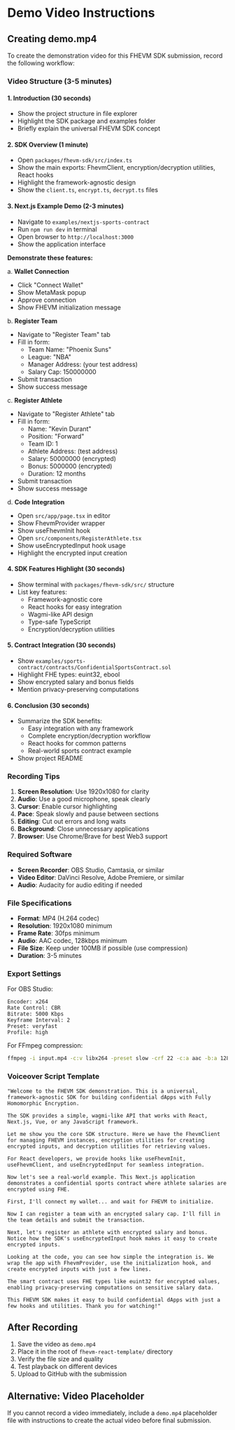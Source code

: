 # Demo Video Instructions

## Creating demo.mp4

To create the demonstration video for this FHEVM SDK submission, record the following workflow:

### Video Structure (3-5 minutes)

#### 1. Introduction (30 seconds)
- Show the project structure in file explorer
- Highlight the SDK package and examples folder
- Briefly explain the universal FHEVM SDK concept

#### 2. SDK Overview (1 minute)
- Open `packages/fhevm-sdk/src/index.ts`
- Show the main exports: FhevmClient, encryption/decryption utilities, React hooks
- Highlight the framework-agnostic design
- Show the `client.ts`, `encrypt.ts`, `decrypt.ts` files

#### 3. Next.js Example Demo (2-3 minutes)
- Navigate to `examples/nextjs-sports-contract`
- Run `npm run dev` in terminal
- Open browser to `http://localhost:3000`
- Show the application interface

**Demonstrate these features:**

a. **Wallet Connection**
   - Click "Connect Wallet"
   - Show MetaMask popup
   - Approve connection
   - Show FHEVM initialization message

b. **Register Team**
   - Navigate to "Register Team" tab
   - Fill in form:
     - Team Name: "Phoenix Suns"
     - League: "NBA"
     - Manager Address: (your test address)
     - Salary Cap: 150000000
   - Submit transaction
   - Show success message

c. **Register Athlete**
   - Navigate to "Register Athlete" tab
   - Fill in form:
     - Name: "Kevin Durant"
     - Position: "Forward"
     - Team ID: 1
     - Athlete Address: (test address)
     - Salary: 50000000 (encrypted)
     - Bonus: 5000000 (encrypted)
     - Duration: 12 months
   - Submit transaction
   - Show success message

d. **Code Integration**
   - Open `src/app/page.tsx` in editor
   - Show FhevmProvider wrapper
   - Show useFhevmInit hook
   - Open `src/components/RegisterAthlete.tsx`
   - Show useEncryptedInput hook usage
   - Highlight the encrypted input creation

#### 4. SDK Features Highlight (30 seconds)
- Show terminal with `packages/fhevm-sdk/src/` structure
- List key features:
  - Framework-agnostic core
  - React hooks for easy integration
  - Wagmi-like API design
  - Type-safe TypeScript
  - Encryption/decryption utilities

#### 5. Contract Integration (30 seconds)
- Show `examples/sports-contract/contracts/ConfidentialSportsContract.sol`
- Highlight FHE types: euint32, ebool
- Show encrypted salary and bonus fields
- Mention privacy-preserving computations

#### 6. Conclusion (30 seconds)
- Summarize the SDK benefits:
  - Easy integration with any framework
  - Complete encryption/decryption workflow
  - React hooks for common patterns
  - Real-world sports contract example
- Show project README

### Recording Tips

1. **Screen Resolution**: Use 1920x1080 for clarity
2. **Audio**: Use a good microphone, speak clearly
3. **Cursor**: Enable cursor highlighting
4. **Pace**: Speak slowly and pause between sections
5. **Editing**: Cut out errors and long waits
6. **Background**: Close unnecessary applications
7. **Browser**: Use Chrome/Brave for best Web3 support

### Required Software

- **Screen Recorder**: OBS Studio, Camtasia, or similar
- **Video Editor**: DaVinci Resolve, Adobe Premiere, or similar
- **Audio**: Audacity for audio editing if needed

### File Specifications

- **Format**: MP4 (H.264 codec)
- **Resolution**: 1920x1080 minimum
- **Frame Rate**: 30fps minimum
- **Audio**: AAC codec, 128kbps minimum
- **File Size**: Keep under 100MB if possible (use compression)
- **Duration**: 3-5 minutes

### Export Settings

For OBS Studio:
```
Encoder: x264
Rate Control: CBR
Bitrate: 5000 Kbps
Keyframe Interval: 2
Preset: veryfast
Profile: high
```

For FFmpeg compression:
```bash
ffmpeg -i input.mp4 -c:v libx264 -preset slow -crf 22 -c:a aac -b:a 128k demo.mp4
```

### Voiceover Script Template

```
"Welcome to the FHEVM SDK demonstration. This is a universal, framework-agnostic SDK for building confidential dApps with Fully Homomorphic Encryption.

The SDK provides a simple, wagmi-like API that works with React, Next.js, Vue, or any JavaScript framework.

Let me show you the core SDK structure. Here we have the FhevmClient for managing FHEVM instances, encryption utilities for creating encrypted inputs, and decryption utilities for retrieving values.

For React developers, we provide hooks like useFhevmInit, useFhevmClient, and useEncryptedInput for seamless integration.

Now let's see a real-world example. This Next.js application demonstrates a confidential sports contract where athlete salaries are encrypted using FHE.

First, I'll connect my wallet... and wait for FHEVM to initialize.

Now I can register a team with an encrypted salary cap. I'll fill in the team details and submit the transaction.

Next, let's register an athlete with encrypted salary and bonus. Notice how the SDK's useEncryptedInput hook makes it easy to create encrypted inputs.

Looking at the code, you can see how simple the integration is. We wrap the app with FhevmProvider, use the initialization hook, and create encrypted inputs with just a few lines.

The smart contract uses FHE types like euint32 for encrypted values, enabling privacy-preserving computations on sensitive salary data.

This FHEVM SDK makes it easy to build confidential dApps with just a few hooks and utilities. Thank you for watching!"
```

## After Recording

1. Save the video as `demo.mp4`
2. Place it in the root of `fhevm-react-template/` directory
3. Verify the file size and quality
4. Test playback on different devices
5. Upload to GitHub with the submission

## Alternative: Video Placeholder

If you cannot record a video immediately, include a `demo.mp4` placeholder file with instructions to create the actual video before final submission.
